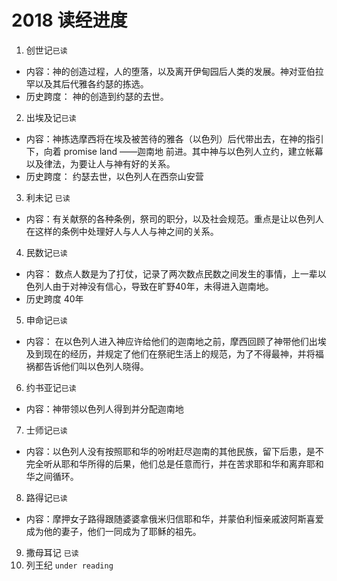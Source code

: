 # 2018 读经进度

1. 创世记`已读`
  * 内容：神的创造过程，人的堕落，以及离开伊甸园后人类的发展。神对亚伯拉罕以及其后代雅各约瑟的拣选。
  * 历史跨度： 神的创造到约瑟的去世。
2. 出埃及记`已读`
  * 内容：神拣选摩西将在埃及被苦待的雅各（以色列）后代带出去，在神的指引下，向着 promise land ——迦南地 前进。其中神与以色列人立约，建立帐幕以及律法，为要让人与神有好的关系。
  * 历史跨度： 约瑟去世，以色列人在西奈山安营
3. 利未记 `已读`
  * 内容：有关献祭的各种条例，祭司的职分，以及社会规范。重点是让以色列人在这样的条例中处理好人与人人与神之间的关系。
4. 民数记`已读`
  * 内容： 数点人数是为了打仗，记录了两次数点民数之间发生的事情，上一辈以色列人由于对神没有信心，导致在旷野40年，未得进入迦南地。
  * 历史跨度 40年
5. 申命记`已读`
  * 内容： 在以色列人进入神应许给他们的迦南地之前，摩西回顾了神带他们出埃及到现在的经历，并规定了他们在祭祀生活上的规范，为了不得最神，并将福祸都告诉他们叫以色列人晓得。
6. 约书亚记`已读`
  * 内容：神带领以色列人得到并分配迦南地
7. 士师记`已读`
  * 内容：以色列人没有按照耶和华的吩咐赶尽迦南的其他民族，留下后患，是不完全听从耶和华所得的后果，他们总是任意而行，并在苦求耶和华和离弃耶和华之间循环。
8. 路得记`已读`
  * 内容：摩押女子路得跟随婆婆拿俄米归信耶和华，并蒙伯利恒亲戚波阿斯喜爱成为他的妻子，他们一同成为了耶稣的祖先。
9. 撒母耳记 `已读`
10. 列王纪 `under reading`
